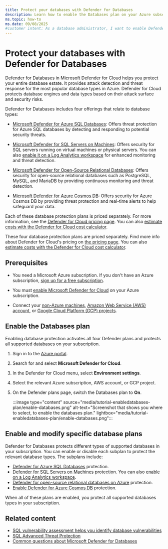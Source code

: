 ```yaml
---
title: Protect your databases with Defender for Databases
description: Learn how to enable the Databases plan on your Azure subscription for Microsoft Defender for Cloud to enhance your database security.
ms.topic: how-to
ms.date: 09/08/2025
#customer intent: As a database administrator, I want to enable Defender for Databases so that I can enhance the security of my databases.
---
```


# Protect your databases with Defender for Databases

Defender for Databases in Microsoft Defender for Cloud helps you protect your entire database estate. It provides attack detection and threat response for the most popular database types in Azure. Defender for Cloud protects database engines and data types based on their attack surface and security risks.

Defender for Databases includes four offerings that relate to database types:

- [Microsoft Defender for Azure SQL Databases](defender-for-sql-introduction.md): Offers threat protection for Azure SQL databases by detecting and responding to potential security threats.

- [Microsoft Defender for SQL Servers on Machines](defender-for-sql-usage.md): Offers security for SQL servers running on virtual machines or physical servers. You can also [enable it on a Log Analytics workspace](enable-plan-workspace.md) for enhanced monitoring and threat detection.

- [Microsoft Defender for Open-Source Relational Databases](defender-for-databases-introduction.md): Offers security for open-source relational databases such as PostgreSQL, MySQL, and MariaDB by providing continuous monitoring and threat detection.

- [Microsoft Defender for Azure Cosmos DB](concept-defender-for-cosmos.md): Offers security for Azure Cosmos DB by providing threat protection and real-time alerts to help safeguard your data.

Each of these database protection plans is priced separately. For more information, see the [Defender for Cloud pricing page](https://azure.microsoft.com/pricing/details/defender-for-cloud/). You can also [estimate costs with the Defender for Cloud cost calculator](cost-calculator.md).

These four database protection plans are priced separately. Find more info about Defender for Cloud's pricing on [the pricing page](https://azure.microsoft.com/pricing/details/defender-for-cloud/). You can also [estimate costs with the Defender for Cloud cost calculator](cost-calculator.md).

## Prerequisites

- You need a Microsoft Azure subscription. If you don't have an Azure subscription, [sign up for a free subscription](https://azure.microsoft.com/pricing/free-trial/).

- You must [enable Microsoft Defender for Cloud](get-started.md#enable-defender-for-cloud-on-your-azure-subscription) on your Azure subscription.

- Connect your [non-Azure machines](quickstart-onboard-machines.md), [Amazon Web Service (AWS) account](quickstart-onboard-aws.md), or [Google Cloud Platform (GCP) projects](quickstart-onboard-gcp.md).

## Enable the Databases plan

Enabling database protection activates all four Defender plans and protects all supported databases on your subscription.

1. Sign in to the [Azure portal](https://portal.azure.com).

1. Search for and select **Microsoft Defender for Cloud**.

1. In the Defender for Cloud menu, select **Environment settings**.

1. Select the relevant Azure subscription, AWS account, or GCP project.

1. On the Defender plans page, switch the Databases plan to **On**.

    :::image type="content" source="media/tutorial-enabledatabases-plan/enable-databases.png" alt-text="Screenshot that shows you where to select, to enable the databases plan." lightbox="media/tutorial-enabledatabases-plan/enable-databases.png":::

## Enable and modify specific database plans

Defender for Databases protects different types of supported databases in your subscription. You can enable or disable each subplan to protect the relevant database types. The subplans include:

- [Defender for Azure SQL Databases](enable-sql-database-plan.md) protection.
- [Defender for SQL Servers on Machines](defender-for-sql-usage.md) protection. You can also [enable on a Log Analytics workspace](enable-plan-workspace.md).
- [Defender for open-source relational databases on Azure](enable-defender-for-databases-azure.md) protection.
- [Enable Defender for Azure Cosmos DB](defender-for-databases-enable-cosmos-protections.md) protection.

When all of these plans are enabled, you protect all supported databases types in your subscription. 

## Related content

- [SQL vulnerability assessment helps you identify database vulnerabilities](sql-azure-vulnerability-assessment-overview.md)
- [SQL Advanced Threat Protection](/azure/azure-sql/database/threat-detection-overview?view=azuresql&branch=main)
- [Common questions about Microsoft Defender for Databases](faq-defender-for-databases.yml)
